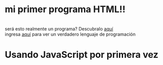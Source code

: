 <h1>mi primer programa HTML!!</h1>
<br>
será esto realmente un programa? Descubralo <a href="https://es.wikipedia.org/wiki/HTML"> aquí</a>
<br>
ingresa <a href="https://es.wikipedia.org/wiki/JAVASCRIPT"> aquí</a> para ver un verdadero lenguaje de programación

<script type="text/javascript">
alert("Esto si es un lenguaje de programación");
</script>

<meta charset="UTF-8">
<h1>Usando JavaScript por primera vez</h1>
<script>
    alert("Este es un pop-up en JavaScript");
</script>
